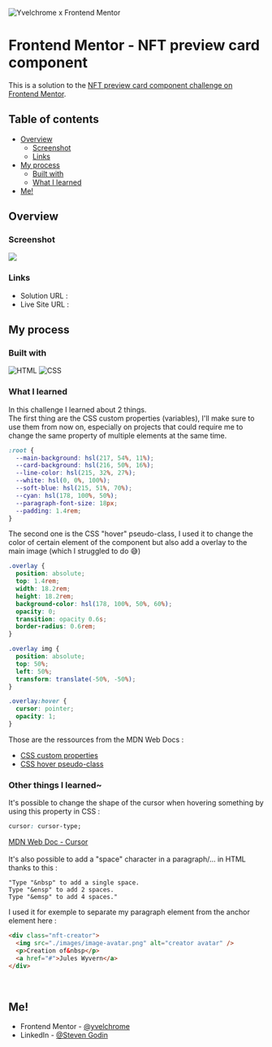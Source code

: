 ![Yvelchrome x Frontend Mentor](https://user-images.githubusercontent.com/55931217/173252483-facf776d-ac95-455f-9933-98dd79c35e41.png)

# Frontend Mentor - NFT preview card component

This is a solution to the [NFT preview card component challenge on Frontend Mentor](https://www.frontendmentor.io/challenges/nft-preview-card-component-SbdUL_w0U).

## Table of contents

- [Overview](#overview)
  - [Screenshot](#screenshot)
  - [Links](#links)
- [My process](#my-process)
  - [Built with](#built-with)
  - [What I learned](#what-i-learned)
- [Me!](#me)

## Overview

### Screenshot

![](https://user-images.githubusercontent.com/55931217/174507976-2d962372-f424-48bf-879b-cb0741f3b1b8.png)

### Links

- Solution URL :
- Live Site URL :

## My process

### Built with

![HTML](https://camo.githubusercontent.com/49fbb99f92674cc6825349b154b65aaf4064aec465d61e8e1f9fb99da3d922a1/68747470733a2f2f696d672e736869656c64732e696f2f62616467652f68746d6c352d2532334533344632362e7376673f7374796c653d666f722d7468652d6261646765266c6f676f3d68746d6c35266c6f676f436f6c6f723d7768697465)
![CSS](https://camo.githubusercontent.com/e6b67b27998fca3bccf4c0ee479fc8f9de09d91f389cccfbe6cb1e29c10cfbd7/68747470733a2f2f696d672e736869656c64732e696f2f62616467652f637373332d2532333135373242362e7376673f7374796c653d666f722d7468652d6261646765266c6f676f3d63737333266c6f676f436f6c6f723d7768697465)

### What I learned

In this challenge I learned about 2 things.<br/>
The first thing are the CSS custom properties (variables), I'll make sure to use them from now on, especially on projects that could require me to change the same property of multiple elements at the same time.

```css
:root {
  --main-background: hsl(217, 54%, 11%);
  --card-background: hsl(216, 50%, 16%);
  --line-color: hsl(215, 32%, 27%);
  --white: hsl(0, 0%, 100%);
  --soft-blue: hsl(215, 51%, 70%);
  --cyan: hsl(178, 100%, 50%);
  --paragraph-font-size: 18px;
  --padding: 1.4rem;
}
```

The second one is the CSS "hover" pseudo-class, I used it to change the color of certain element of the component but also add a overlay to the main image (which I struggled to do 😅​)

```css
.overlay {
  position: absolute;
  top: 1.4rem;
  width: 18.2rem;
  height: 18.2rem;
  background-color: hsl(178, 100%, 50%, 60%);
  opacity: 0;
  transition: opacity 0.6s;
  border-radius: 0.6rem;
}

.overlay img {
  position: absolute;
  top: 50%;
  left: 50%;
  transform: translate(-50%, -50%);
}

.overlay:hover {
  cursor: pointer;
  opacity: 1;
}
```

Those are the ressources from the MDN Web Docs :

- [CSS custom properties](https://developer.mozilla.org/en-US/docs/Web/CSS/Using_CSS_custom_properties)
- [CSS hover pseudo-class](https://developer.mozilla.org/en-US/docs/Web/CSS/:hover)

### Other things I learned~

It's possible to change the shape of the cursor when hovering something by using this property in CSS :

```css
cursor: cursor-type;
```

[MDN Web Doc - Cursor](https://developer.mozilla.org/en-US/docs/Web/CSS/cursor)
<br/><br/>
It's also possible to add a "space" character in a paragraph/... in HTML thanks to this :

```
"Type "&nbsp" to add a single space.
Type "&ensp" to add 2 spaces.
Type "&emsp" to add 4 spaces."
```

I used it for exemple to separate my paragraph element from the anchor element here :

```html
<div class="nft-creator">
  <img src="./images/image-avatar.png" alt="creator avatar" />
  <p>Creation of&nbsp</p>
  <a href="#">Jules Wyvern</a>
</div>
```

<br/>

## Me!

- Frontend Mentor - [@yvelchrome](https://www.frontendmentor.io/profile/yvelchrome)
- LinkedIn - [@Steven Godin](https://www.linkedin.com/in/steven-godin/)
